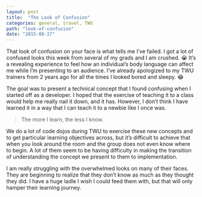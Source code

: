 ```yaml
---
layout: post
title:  "The Look of Confusion"
categories: general, travel, TWU
path: "look-of-confusion"
date: "2015-08-27"
---
```

That look of confusion on your face is what tells me I’ve failed.
I got a lot of confused looks this week from several of my grads and I am crushed. :sob:
It’s a revealing experience to feel how an individual’s body language can affect me while I’m presenting to an audience. I’ve already apologized to my TWU trainers from 2 years ago for all the times I looked bored and sleepy. :joy:

The goal was to present a technical concept that I found confusing when I started off as a
developer. I hoped that the exercise of teaching it to a class would help me really nail it
down, and it has. However, I don’t think I have learned it in a way that I can teach it to a
newbie like I once was. 

> The more I learn, the less I know.

We do a lot of code dojos during TWU to exercise these new concepts and to get particular
learning objectives across, but it’s difficult to achieve that when you look around the room
and the group does not even know where to begin. A lot of them seem to be having difficulty in
making the transition of understanding the concept we present to them to implementation.

I am really struggling with the overwhelmed looks on many of their faces. They are 
beginning to realize that they don’t know as much as they thought they did. I have a huge
ladle I wish I could feed them with, but that will only hamper their learning journey.

